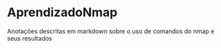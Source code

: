 # AprendizadoNmap
Anotações descritas em markdown sobre o uso de comandos do nmap e seus resultados
